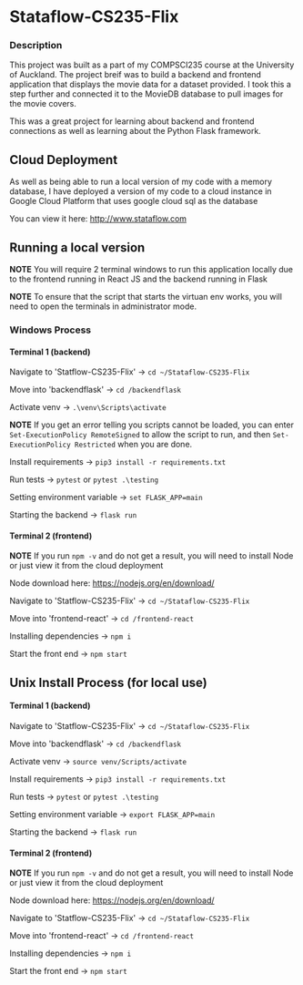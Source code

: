 # Stataflow-CS235-Flix

### Description

This project was built as a part of my COMPSCI235 course at the University of Auckland. The project breif was to build a backend and frontend application that displays the movie data for a dataset provided. I took this a step further and connected it to the MovieDB database to pull images for the movie covers.

This was a great project for learning about backend and frontend connections as well as learning about the Python Flask framework.

## Cloud Deployment

As well as being able to run a local version of my code with a memory database, I have deployed a version of my code to a cloud instance in Google Cloud Platform that uses google cloud sql as the database

You can view it here: http://www.stataflow.com

## Running a local version

**NOTE** You will require 2 terminal windows to run this application locally due to the frontend running in React JS and the backend running in Flask

**NOTE** To ensure that the script that starts the virtuan env works, you will need to open the terminals in administrator mode.

### Windows Process

#### Terminal 1 (backend)

Navigate to 'Statflow-CS235-Flix' -> `cd ~/Stataflow-CS235-Flix`

Move into 'backendflask' -> `cd /backendflask`

Activate venv -> `.\venv\Scripts\activate`

**NOTE** If you get an error telling you scripts cannot be loaded, you can enter `Set-ExecutionPolicy RemoteSigned` to allow the script to run, and then `Set-ExecutionPolicy Restricted` when you are done.

Install requirements -> `pip3 install -r requirements.txt`

Run tests -> `pytest` or `pytest .\testing`

Setting environment variable -> `set FLASK_APP=main`

Starting the backend -> `flask run`

#### Terminal 2 (frontend)

**NOTE** If you run `npm -v` and do not get a result, you will need to install Node or just view it from the cloud deployment

Node download here: https://nodejs.org/en/download/

Navigate to 'Statflow-CS235-Flix' -> `cd ~/Stataflow-CS235-Flix`

Move into 'frontend-react' -> `cd /frontend-react`

Installing dependencies -> `npm i`

Start the front end -> `npm start`

## Unix Install Process (for local use)

#### Terminal 1 (backend)

Navigate to 'Statflow-CS235-Flix' -> `cd ~/Stataflow-CS235-Flix`

Move into 'backendflask' -> `cd /backendflask`

Activate venv -> `source venv/Scripts/activate`

Install requirements -> `pip3 install -r requirements.txt`

Run tests -> `pytest` or `pytest .\testing`

Setting environment variable -> `export FLASK_APP=main`

Starting the backend -> `flask run`

#### Terminal 2 (frontend)

**NOTE** If you run `npm -v` and do not get a result, you will need to install Node or just view it from the cloud deployment

Node download here: https://nodejs.org/en/download/

Navigate to 'Statflow-CS235-Flix' -> `cd ~/Stataflow-CS235-Flix`

Move into 'frontend-react' -> `cd /frontend-react`

Installing dependencies -> `npm i`

Start the front end -> `npm start`
